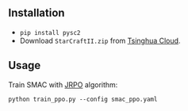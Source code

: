 ## Installation

- `pip install pysc2`
- Download `StarCraftII.zip` from [Tsinghua Cloud](https://cloud.tsinghua.edu.cn/d/da76bbb842f34d109b80/?p=%2Fresearch%2FRL%2Fenv%2FSMAC&mode=list).


## Usage

Train SMAC with [JRPO](https://arxiv.org/abs/2302.07515) algorithm:

`python train_ppo.py --config smac_ppo.yaml`